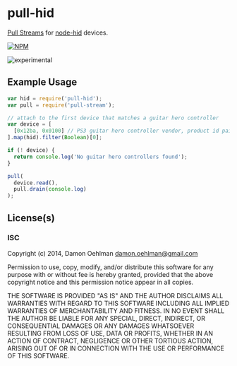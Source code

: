 # pull-hid

[Pull Streams](http://github.com/dominictarr/pull-stream) for
[node-hid](https://github.com/node-hid/node-hid) devices.


[![NPM](https://nodei.co/npm/pull-hid.png)](https://nodei.co/npm/pull-hid/)

![experimental](https://img.shields.io/badge/stability-experimental-red.svg)

## Example Usage

```js
var hid = require('pull-hid');
var pull = require('pull-stream');

// attach to the first device that matches a guitar hero controller
var device = [
  [0x12ba, 0x0100] // PS3 guitar hero controller vendor, product id pair
].map(hid).filter(Boolean)[0];

if (! device) {
  return console.log('No guitar hero controllers found');
}

pull(
  device.read(),
  pull.drain(console.log)
);
```

## License(s)

### ISC

Copyright (c) 2014, Damon Oehlman <damon.oehlman@gmail.com>

Permission to use, copy, modify, and/or distribute this software for any
purpose with or without fee is hereby granted, provided that the above
copyright notice and this permission notice appear in all copies.

THE SOFTWARE IS PROVIDED "AS IS" AND THE AUTHOR DISCLAIMS ALL WARRANTIES WITH
REGARD TO THIS SOFTWARE INCLUDING ALL IMPLIED WARRANTIES OF MERCHANTABILITY
AND FITNESS. IN NO EVENT SHALL THE AUTHOR BE LIABLE FOR ANY SPECIAL, DIRECT,
INDIRECT, OR CONSEQUENTIAL DAMAGES OR ANY DAMAGES WHATSOEVER RESULTING FROM
LOSS OF USE, DATA OR PROFITS, WHETHER IN AN ACTION OF CONTRACT, NEGLIGENCE OR
OTHER TORTIOUS ACTION, ARISING OUT OF OR IN CONNECTION WITH THE USE OR
PERFORMANCE OF THIS SOFTWARE.
